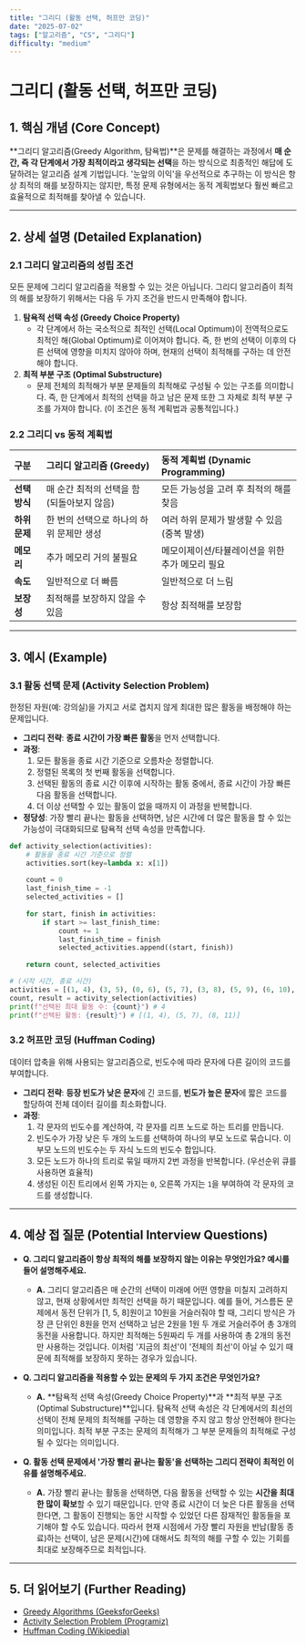 ```yaml
---
title: "그리디 (활동 선택, 허프만 코딩)"
date: "2025-07-02"
tags: ["알고리즘", "CS", "그리디"]
difficulty: "medium"
---
```


# 그리디 (활동 선택, 허프만 코딩)

## 1. 핵심 개념 (Core Concept)

**그리디 알고리즘(Greedy Algorithm, 탐욕법)**은 문제를 해결하는 과정에서 **매 순간, 즉 각 단계에서 가장 최적이라고 생각되는 선택**을 하는 방식으로 최종적인 해답에 도달하려는 알고리즘 설계 기법입니다. '눈앞의 이익'을 우선적으로 추구하는 이 방식은 항상 최적의 해를 보장하지는 않지만, 특정 문제 유형에서는 동적 계획법보다 훨씬 빠르고 효율적으로 최적해를 찾아낼 수 있습니다.

---

## 2. 상세 설명 (Detailed Explanation)

### 2.1 그리디 알고리즘의 성립 조건

모든 문제에 그리디 알고리즘을 적용할 수 있는 것은 아닙니다. 그리디 알고리즘이 최적의 해를 보장하기 위해서는 다음 두 가지 조건을 반드시 만족해야 합니다.

1.  **탐욕적 선택 속성 (Greedy Choice Property)**
    *   각 단계에서 하는 국소적으로 최적인 선택(Local Optimum)이 전역적으로도 최적인 해(Global Optimum)로 이어져야 합니다. 즉, 한 번의 선택이 이후의 다른 선택에 영향을 미치지 않아야 하며, 현재의 선택이 최적해를 구하는 데 안전해야 합니다.
2.  **최적 부분 구조 (Optimal Substructure)**
    *   문제 전체의 최적해가 부분 문제들의 최적해로 구성될 수 있는 구조를 의미합니다. 즉, 한 단계에서 최적의 선택을 하고 남은 문제 또한 그 자체로 최적 부분 구조를 가져야 합니다. (이 조건은 동적 계획법과 공통적입니다.)

### 2.2 그리디 vs 동적 계획법

| 구분 | 그리디 알고리즘 (Greedy) | 동적 계획법 (Dynamic Programming) |
| :--- | :--- | :--- |
| **선택 방식** | 매 순간 최적의 선택을 함 (되돌아보지 않음) | 모든 가능성을 고려 후 최적의 해를 찾음 |
| **하위 문제** | 한 번의 선택으로 하나의 하위 문제만 생성 | 여러 하위 문제가 발생할 수 있음 (중복 발생) |
| **메모리** | 추가 메모리 거의 불필요 | 메모이제이션/타뷸레이션을 위한 추가 메모리 필요 |
| **속도** | 일반적으로 더 빠름 | 일반적으로 더 느림 |
| **보장성** | 최적해를 보장하지 않을 수 있음 | 항상 최적해를 보장함 |

---

## 3. 예시 (Example)

### 3.1 활동 선택 문제 (Activity Selection Problem)

한정된 자원(예: 강의실)을 가지고 서로 겹치지 않게 최대한 많은 활동을 배정해야 하는 문제입니다.

*   **그리디 전략**: **종료 시간이 가장 빠른 활동**을 먼저 선택합니다.
*   **과정**:
    1.  모든 활동을 종료 시간 기준으로 오름차순 정렬합니다.
    2.  정렬된 목록의 첫 번째 활동을 선택합니다.
    3.  선택된 활동의 종료 시간 이후에 시작하는 활동 중에서, 종료 시간이 가장 빠른 다음 활동을 선택합니다.
    4.  더 이상 선택할 수 있는 활동이 없을 때까지 이 과정을 반복합니다.
*   **정당성**: 가장 빨리 끝나는 활동을 선택하면, 남은 시간에 더 많은 활동을 할 수 있는 가능성이 극대화되므로 탐욕적 선택 속성을 만족합니다.

```python
def activity_selection(activities):
    # 활동을 종료 시간 기준으로 정렬
    activities.sort(key=lambda x: x[1])
    
    count = 0
    last_finish_time = -1
    selected_activities = []
    
    for start, finish in activities:
        if start >= last_finish_time:
            count += 1
            last_finish_time = finish
            selected_activities.append((start, finish))
            
    return count, selected_activities

# (시작 시간, 종료 시간)
activities = [(1, 4), (3, 5), (0, 6), (5, 7), (3, 8), (5, 9), (6, 10), (8, 11)]
count, result = activity_selection(activities)
print(f"선택된 최대 활동 수: {count}") # 4
print(f"선택된 활동: {result}") # [(1, 4), (5, 7), (8, 11)]
```

### 3.2 허프만 코딩 (Huffman Coding)

데이터 압축을 위해 사용되는 알고리즘으로, 빈도수에 따라 문자에 다른 길이의 코드를 부여합니다.

*   **그리디 전략**: **등장 빈도가 낮은 문자**에 긴 코드를, **빈도가 높은 문자**에 짧은 코드를 할당하여 전체 데이터 길이를 최소화합니다.
*   **과정**:
    1.  각 문자의 빈도수를 계산하여, 각 문자를 리프 노드로 하는 트리를 만듭니다.
    2.  빈도수가 가장 낮은 두 개의 노드를 선택하여 하나의 부모 노드로 묶습니다. 이 부모 노드의 빈도수는 두 자식 노드의 빈도수 합입니다.
    3.  모든 노드가 하나의 트리로 묶일 때까지 2번 과정을 반복합니다. (우선순위 큐를 사용하면 효율적)
    4.  생성된 이진 트리에서 왼쪽 가지는 `0`, 오른쪽 가지는 `1`을 부여하여 각 문자의 코드를 생성합니다.

---

## 4. 예상    접 질문 (Potential Interview Questions)

*   **Q. 그리디 알고리즘이 항상 최적의 해를 보장하지 않는 이유는 무엇인가요? 예시를 들어 설명해주세요.**
    *   **A.** 그리디 알고리즘은 매 순간의 선택이 미래에 어떤 영향을 미칠지 고려하지 않고, 현재 상황에서만 최적인 선택을 하기 때문입니다. 예를 들어, 거스름돈 문제에서 동전 단위가 [1, 5, 8]원이고 10원을 거슬러줘야 할 때, 그리디 방식은 가장 큰 단위인 8원을 먼저 선택하고 남은 2원을 1원 두 개로 거슬러주어 총 3개의 동전을 사용합니다. 하지만 최적해는 5원짜리 두 개를 사용하여 총 2개의 동전만 사용하는 것입니다. 이처럼 '지금의 최선'이 '전체의 최선'이 아닐 수 있기 때문에 최적해를 보장하지 못하는 경우가 있습니다.

*   **Q. 그리디 알고리즘을 적용할 수 있는 문제의 두 가지 조건은 무엇인가요?**
    *   **A.** **탐욕적 선택 속성(Greedy Choice Property)**과 **최적 부분 구조(Optimal Substructure)**입니다. 탐욕적 선택 속성은 각 단계에서의 최선의 선택이 전체 문제의 최적해를 구하는 데 영향을 주지 않고 항상 안전해야 한다는 의미입니다. 최적 부분 구조는 문제의 최적해가 그 부분 문제들의 최적해로 구성될 수 있다는 의미입니다.

*   **Q. 활동 선택 문제에서 '가장 빨리 끝나는 활동'을 선택하는 그리디 전략이 최적인 이유를 설명해주세요.**
    *   **A.** 가장 빨리 끝나는 활동을 선택하면, 다음 활동을 선택할 수 있는 **시간을 최대한 많이 확보**할 수 있기 때문입니다. 만약 종료 시간이 더 늦은 다른 활동을 선택한다면, 그 활동이 진행되는 동안 시작할 수 있었던 다른 잠재적인 활동들을 포기해야 할 수도 있습니다. 따라서 현재 시점에서 가장 빨리 자원을 반납(활동 종료)하는 선택이, 남은 문제(시간)에 대해서도 최적의 해를 구할 수 있는 기회를 최대로 보장해주므로 최적입니다.

---

## 5. 더 읽어보기 (Further Reading)

*   [Greedy Algorithms (GeeksforGeeks)](https://www.geeksforgeeks.org/greedy-algorithms/)
*   [Activity Selection Problem (Programiz)](https://www.programiz.com/dsa/activity-selection-problem)
*   [Huffman Coding (Wikipedia)](https://en.wikipedia.org/wiki/Huffman_coding)